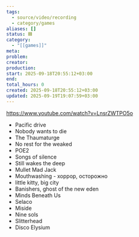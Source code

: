 ```yaml
---
tags:
  - source/video/recording
  - category/games
aliases: []
status: 🟦
category:
  - "[[games]]"
meta: 
problem: 
creator: 
production: 
start: 2025-09-18T20:55:12+03:00
end: 
total_hours: 0
created: 2025-09-18T20:55:12+03:00
updated: 2025-09-19T19:07:59+03:00
---
```


https://www.youtube.com/watch?v=LnsrZWTPO5o

- Pacific drive
- Nobody wants to die
- The Thaumaturge
- No rest for the weaked
- POE2
- Songs of silence
- Still wakes the deep
- Mullet Mad Jack
- Mouthwashing - хоррор, осторожно
- little kitty, big city
- Banishers, ghost of the new eden
- Minds Beneath Us
- Selaco
- Miside
- Nine sols
- Slitterhead
- Disco Elysium
